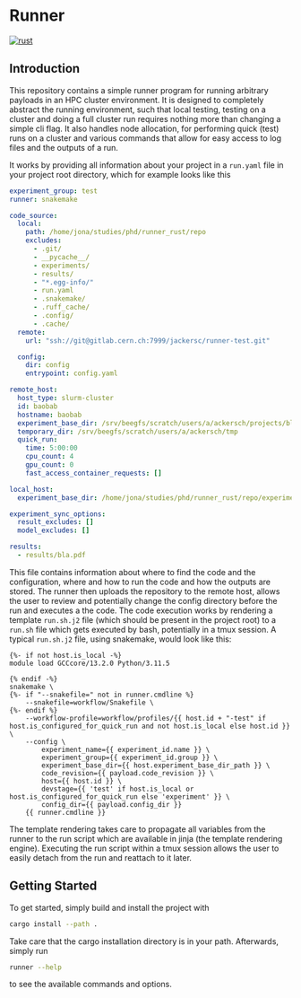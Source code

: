 # Runner

[![rust](https://img.shields.io/badge/rust-1.82.0--nightly-blue?logo=rust)](https://www.rust-lang.org/)

## Introduction

This repository contains a simple runner program for running arbitrary payloads
in an HPC cluster environment.
It is designed to completely abstract the running environment, such that local
testing, testing on a cluster and doing a full cluster run requires nothing more
than changing a simple cli flag.
It also handles node allocation, for performing quick (test) runs on a cluster
and various commands that allow for easy access to log files and the outputs of
a run.

It works by providing all information about your project in a `run.yaml` file in
your project root directory, which for example looks like this
```yaml
experiment_group: test
runner: snakemake

code_source:
  local:
    path: /home/jona/studies/phd/runner_rust/repo
    excludes:
      - .git/
      - __pycache__/
      - experiments/
      - results/
      - "*.egg-info/"
      - run.yaml
      - .snakemake/
      - .ruff_cache/
      - .config/
      - .cache/
  remote:
    url: "ssh://git@gitlab.cern.ch:7999/jackersc/runner-test.git"

  config:
    dir: config
    entrypoint: config.yaml

remote_host:
  host_type: slurm-cluster
  id: baobab
  hostname: baobab
  experiment_base_dir: /srv/beegfs/scratch/users/a/ackersch/projects/bla/experiments
  temporary_dir: /srv/beegfs/scratch/users/a/ackersch/tmp
  quick_run:
    time: 5:00:00
    cpu_count: 4
    gpu_count: 0
    fast_access_container_requests: []

local_host:
  experiment_base_dir: /home/jona/studies/phd/runner_rust/repo/experiments

experiment_sync_options:
  result_excludes: []
  model_excludes: []

results:
  - results/bla.pdf
```
This file contains information about where to find the code and the
configuration, where and how to run the code and how the outputs are stored.
The runner then uploads the repository to the remote host, allows the user to
review and potentially change the config directory before the run and executes
a the code.
The code execution works by rendering a template `run.sh.j2` file (which
should be present in the project root) to a `run.sh` file which gets executed
by bash, potentially in a tmux session. A typical `run.sh.j2` file, using
snakemake, would look like this:
```jinja2
{%- if not host.is_local -%}
module load GCCcore/13.2.0 Python/3.11.5

{% endif -%}
snakemake \
{%- if "--snakefile=" not in runner.cmdline %}
    --snakefile=workflow/Snakefile \
{%- endif %}
    --workflow-profile=workflow/profiles/{{ host.id + "-test" if host.is_configured_for_quick_run and not host.is_local else host.id }} \
    --config \
        experiment_name={{ experiment_id.name }} \
        experiment_group={{ experiment_id.group }} \
        experiment_base_dir={{ host.experiment_base_dir_path }} \
        code_revision={{ payload.code_revision }} \
        host={{ host.id }} \
        devstage={{ 'test' if host.is_local or host.is_configured_for_quick_run else 'experiment' }} \
        config_dir={{ payload.config_dir }}
    {{ runner.cmdline }}
```
The template rendering takes care to propagate all variables from the runner
to the run script which are available in jinja (the template rendering engine).
Executing the run script within a tmux session allows the user to easily detach
from the run and reattach to it later.

## Getting Started
To get started, simply build and install the project with
```bash
cargo install --path .
```
Take care that the cargo installation directory is in your path.
Afterwards, simply run
```bash
runner --help
```
to see the available commands and options.
